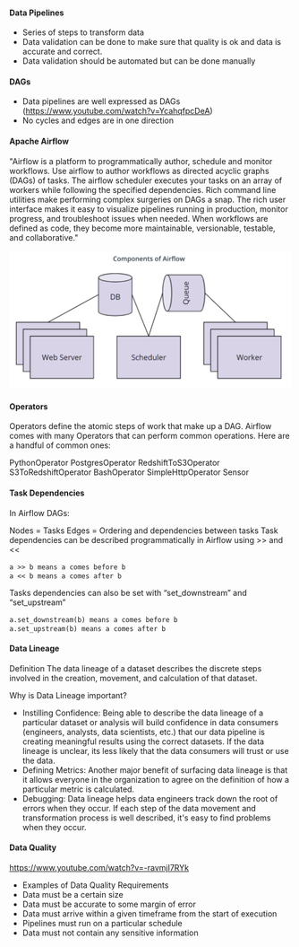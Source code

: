 #### Data Pipelines
- Series of steps to transform data
- Data validation can be done to make sure that quality is ok and data is accurate and correct.
- Data validation should be automated but can be done manually

#### DAGs
- Data pipelines are well expressed as DAGs (https://www.youtube.com/watch?v=YcahqfpcDeA)
- No cycles and edges are in one direction

#### Apache Airflow
"Airflow is a platform to programmatically author, schedule and monitor workflows. Use airflow to author workflows as directed acyclic graphs (DAGs) of tasks. The airflow scheduler executes your tasks on an array of workers while following the specified dependencies. Rich command line utilities make performing complex surgeries on DAGs a snap. The rich user interface makes it easy to visualize pipelines running in production, monitor progress, and troubleshoot issues when needed. When workflows are defined as code, they become more maintainable, versionable, testable, and collaborative."


![alt text](https://github.com/bsikander/udacity_data_eng/blob/master/notes/data_pipeline/Screen%20Shot%202020-05-08%20at%2017.18.18.png)

#### Operators
Operators define the atomic steps of work that make up a DAG. Airflow comes with many Operators that can perform common operations. Here are a handful of common ones:

PythonOperator
PostgresOperator
RedshiftToS3Operator
S3ToRedshiftOperator
BashOperator
SimpleHttpOperator
Sensor

#### Task Dependencies
In Airflow DAGs:

Nodes = Tasks
Edges = Ordering and dependencies between tasks
Task dependencies can be described programmatically in Airflow using >> and <<
```
a >> b means a comes before b
a << b means a comes after b
```
Tasks dependencies can also be set with “set_downstream” and “set_upstream”
```
a.set_downstream(b) means a comes before b
a.set_upstream(b) means a comes after b
```

#### Data Lineage
Definition
The data lineage of a dataset describes the discrete steps involved in the creation, movement, and calculation of that dataset.

Why is Data Lineage important?
- Instilling Confidence: Being able to describe the data lineage of a particular dataset or analysis will build confidence in data consumers (engineers, analysts, data scientists, etc.) that our data pipeline is creating meaningful results using the correct datasets. If the data lineage is unclear, its less likely that the data consumers will trust or use the data.
- Defining Metrics: Another major benefit of surfacing data lineage is that it allows everyone in the organization to agree on the definition of how a particular metric is calculated.
- Debugging: Data lineage helps data engineers track down the root of errors when they occur. If each step of the data movement and transformation process is well described, it's easy to find problems when they occur.

#### Data Quality
https://www.youtube.com/watch?v=-ravmjI7RYk

- Examples of Data Quality Requirements
- Data must be a certain size
- Data must be accurate to some margin of error
- Data must arrive within a given timeframe from the start of execution
- Pipelines must run on a particular schedule
- Data must not contain any sensitive information

